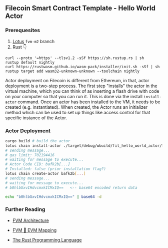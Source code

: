 ## Filecoin Smart Contract Template - Hello World Actor

### Prerequesites 
1. [Lotus](https://lotus.filecoin.io/developers/local-network/) `fvm-m2` branch
2. Rust 👇
```
curl --proto '=https' --tlsv1.2 -sSf https://sh.rustup.rs | sh
rustup default nightly
curl https://rustwasm.github.io/wasm-pack/installer/init.sh -sSf | sh
rustup target add wasm32-unknown-unknown --toolchain nightly
```
Actor deployment on Filecoin is different from Ethereum, in that, actor deployment is a two-step process. The first step "installs" the actor in the virtual machine, which you can think of as inserting a flash drive with code on your computer so that you can run it. This is done via the install `install-actor` command. Once an actor has been installed to the VM, it needs to be created (e.g. instantiated). When created, the Actor runs an initializer method which can be used to set up things like access control for that specific instance of the Actor.

### Actor Deployment
```sh
cargo build # build the actor
lotus chain install-actor ./target/debug/wbuild/fil_hello_world_actor/fil_hello_world_actor.compact.wasm
# sending message...
# gas limit: 702194416
# waiting for message to execute...
# Actor Code CID: bafk2b[...]
# Installed: false (prior installation flag?)
lotus chain create-actor bafk2b[...]
# sending message...
# waiting for message to execute...
# b0hlbGxvIHdvcmxkICMxIQ==   <-- base64 encoded return data

echo "b0hlbGxvIHdvcmxkICMxIQ==" | base64 -d
```

### Further Reading
- [FVM Architecture](https://github.com/filecoin-project/fvm-specs/blob/main/01-architecture.md)
- [FVM 🤝 EVM Mapping](https://github.com/filecoin-project/fvm-specs/blob/main/04-evm-mapping.md)

- [The Rust Programming Language](https://doc.rust-lang.org/stable/book/ch01-02-hello-world.html)
